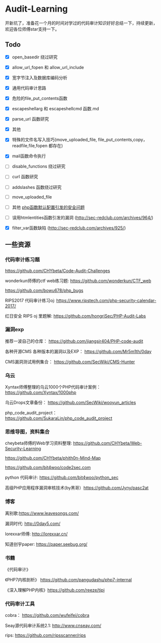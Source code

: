# Audit-Learning

开新坑了，准备花一个月的时间对学过的代码审计知识好好总结一下，持续更新，欢迎各位师傅star支持一下。

## Todo
- [x] open_basedir 绕过研究
- [x] allow_url_fopen 和 allow_url_include
- [x] 宽字节注入及数据库编码分析
- [x] 通用代码审计思路
- [x] 危险的file_put_contents函数
- [x] escapeshellarg 和 escapeshellcmd 函数.md
- [x] parse_url 函数研究
- [x] 其他
- [x] 特殊的文件名写入技巧(move_uploaded_file, file_put_contents,copy，readfile,file,fopen 都存在) 
- [x] mail函数命令执行
- [ ] disable_functions 绕过研究
- [ ] curl 函数研究
- [ ] addslashes 函数绕过研究
- [ ] move_uploaded_file
- [ ] 其他 [php函数默认配置引发的安全问题](http://skysec.top/2018/08/17/php%E5%87%BD%E6%95%B0%E9%BB%98%E8%AE%A4%E9%85%8D%E7%BD%AE%E5%BC%95%E5%8F%91%E7%9A%84%E5%AE%89%E5%85%A8%E9%97%AE%E9%A2%98/#openssl-verify-%E5%87%BD%E6%95%B0)
- [ ] 误用htmlentities函数引发的漏洞 (http://sec-redclub.com/archives/964/)
- [x] filter_var函数缺陷 (http://sec-redclub.com/archives/925/)


## 一些资源

### 代码审计练习题

https://github.com/CHYbeta/Code-Audit-Challenges

wonderkun师傅的ctf web练习题: https://github.com/wonderkun/CTF_web

https://github.com/bowu678/php_bugs

RIPS2017 代码审计练习oj: https://www.ripstech.com/php-security-calendar-2017/

红日安全 RIPS oj 里题解: https://github.com/hongriSec/PHP-Audit-Labs

### 漏洞exp
推荐一波自己的仓库： https://github.com/jiangsir404/PHP-code-audit

各种开源CMS 各种版本的漏洞以及EXP： https://github.com/Mr5m1th/0day

CMS漏洞测试用例集合： https://github.com/SecWiki/CMS-Hunter


### 乌云 

Xyntax师傅整理的乌云1000个PHP代码审计案例： https://github.com/Xyntax/1000php

乌云Drops文章备份： https://github.com/SecWiki/wooyun_articles

php_code_audit_project： https://github.com/SukaraLin/php_code_audit_project

### 思维导图，资料集合

cheybeta师傅的Web学习资料整理: https://github.com/CHYbeta/Web-Security-Learning

https://github.com/CHYbeta/phith0n-Mind-Map

https://github.com/bit4woo/code2sec.com

python 代码审计: https://github.com/bit4woo/python_sec

高级PHP应用程序漏洞审核技术(by黑哥）https://github.com/Jyny/pasc2at


### 博客
离别歌:https://www.leavesongs.com/

漏洞时代: http://0day5.com/

lorexxar师傅: http://lorexxar.cn/

知道创宇paper: https://paper.seebug.org/


### 书籍
《代码审计》

《PHP7内核剖析》 https://github.com/pangudashu/php7-internal

《深入理解PHP内核》https://github.com/reeze/tipi

### 代码审计工具

cobra： https://github.com/wufeifei/cobra

Seay源代码审计系统2.1: http://www.cnseay.com/

rips: https://github.com/ripsscanner/rips


